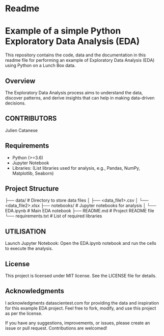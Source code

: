 # Readme  
# Example of a simple Python Exploratory Data Analysis (EDA)

This repository contains the code, data and the documentation in this readme file 
for performing an example of Exploratory Data Analysis (EDA) using Python on a Lunch Box data.

## Overview

The Exploratory Data Analysis process aims to understand the data, discover patterns, and derive insights that can help in making data-driven decisions.

## CONTRIBUTORS 
Julien Catanese

## Requirements

- Python (>=3.6)
- Jupyter Notebook
- Libraries: (List libraries used for analysis, e.g., Pandas, NumPy, Matplotlib, Seaborn)

## Project Structure
├── data/               # Directory to store data files
│   ├── <data_file1>.csv
│   └── <data_file2>.xlsx
├── notebooks/          # Jupyter notebooks for analysis
│   └── EDA.ipynb       # Main EDA notebook
├── README.md           # Project README file
└── requirements.txt    # List of required libraries

## UTILISATION 
Launch Jupyter Notebook:
Open the EDA.ipynb notebook and run the cells to execute the analysis.

## License
This project is licensed under MIT license. See the LICENSE file for details.

## Acknowledgments
I acknowledgments datascientest.com for providing the data and inspiration for this example EDA project.
Feel free to fork, modify, and use this project as per the license.

If you have any suggestions, improvements, or issues, please create an issue or pull request. Contributions are welcomed!
